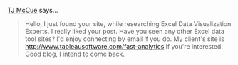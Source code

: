 <a href="http://www.q4sales.com" rel="nofollow noopener" target="_blank">TJ McCue</a> says…
>	Hello, I just found your site, while researching Excel Data Visualization Experts.    I really liked your post.  Have you seen any other Excel data tool sites?  I'd enjoy connecting by email if you do.  My client's site is http://www.tableausoftware.com/fast-analytics if you're interested.  Good blog, I intend to come back.
